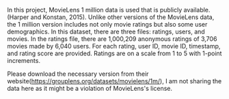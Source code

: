 In this project, MovieLens 1 million data is used that is publicly available. (Harper and Konstan, 2015). 
Unlike other versions of the MovieLens data, the 1 million version includes not only movie ratings but also some user demographics. 
In this dataset, there are three files: ratings, users, and movies. 
In the ratings file, there are 1,000,209 anonymous ratings of 3,706 movies made by 6,040 users. 
For each rating, user ID, movie ID, timestamp, and rating score are provided. Ratings are on a scale from 1 to 5 with 1-point increments. 

Please download the necessary version from their website(https://grouplens.org/datasets/movielens/1m/), I am not sharing the data here as it might be a violation of MovieLens's license. 
